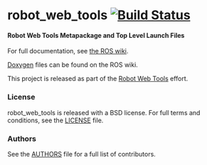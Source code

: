 robot_web_tools [![Build Status](https://api.travis-ci.org/RobotWebTools/robot_web_tools.png)](https://travis-ci.org/RobotWebTools/robot_web_tools)
===============

#### Robot Web Tools Metapackage and Top Level Launch Files
For full documentation, see [the ROS wiki](http://ros.org/wiki/robot_web_tools).

[Doxygen](http://docs.ros.org/indigo/api/robot_web_tools/html/) files can be found on the ROS wiki.

This project is released as part of the [Robot Web Tools](http://robotwebtools.org/) effort.

### License
robot_web_tools is released with a BSD license. For full terms and conditions, see the [LICENSE](LICENSE) file.

### Authors
See the [AUTHORS](AUTHORS.md) file for a full list of contributors.
